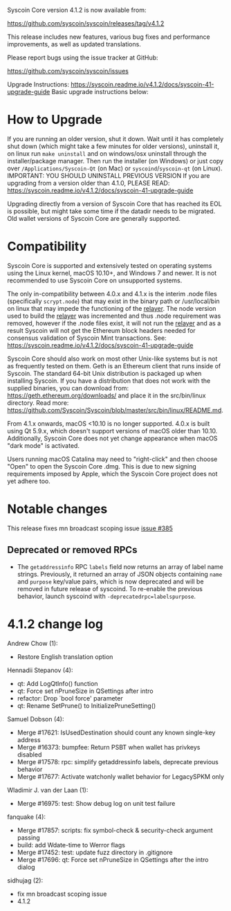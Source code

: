 Syscoin Core version 4.1.2 is now available from:

  https://github.com/syscoin/syscoin/releases/tag/v4.1.2

This release includes new features, various bug fixes and performance
improvements, as well as updated translations.

Please report bugs using the issue tracker at GitHub:

  <https://github.com/syscoin/syscoin/issues>


Upgrade Instructions: https://syscoin.readme.io/v4.1.2/docs/syscoin-41-upgrade-guide
Basic upgrade instructions below:

How to Upgrade
==============

If you are running an older version, shut it down. Wait until it has completely
shut down (which might take a few minutes for older versions), uninstall it, on linux run `make uninstall` and on windows/osx uninstall through the installer/package manager. Then run the
installer (on Windows) or just copy over `/Applications/Syscoin-Qt` (on Mac)
or `syscoind`/`syscoin-qt` (on Linux). IMPORTANT: YOU SHOULD UNINSTALL PREVIOUS VERSION
If you are upgrading from a version older than 4.1.0, PLEASE READ: https://syscoin.readme.io/v4.1.2/docs/syscoin-41-upgrade-guide

Upgrading directly from a version of Syscoin Core that has reached its EOL is
possible, but might take some time if the datadir needs to be migrated.  Old
wallet versions of Syscoin Core are generally supported.

Compatibility
==============

Syscoin Core is supported and extensively tested on operating systems using
the Linux kernel, macOS 10.10+, and Windows 7 and newer. It is not recommended
to use Syscoin Core on unsupported systems.

The only in-compatibility between 4.0.x and 4.1.x is the interim .node files 
(specifically `scrypt.node`) that may exist in the binary path or /usr/local/bin
 on linux that may impede the functioning of the [relayer](https://github.com/Syscoin/relayer).
The node version used to build the [relayer](https://github.com/Syscoin/relayer) 
was incremented and thus .node requirement was removed, however if the .node files 
exist, it will not run the [relayer](https://github.com/Syscoin/relayer) and as a
result Syscoin will not get the Ethereum block headers needed for consensus 
validation of Syscoin Mint transactions. 
See: https://syscoin.readme.io/v4.1.2/docs/syscoin-41-upgrade-guide

Syscoin Core should also work on most other Unix-like systems but is not
as frequently tested on them. Geth is an Ethereum client that runs inside of Syscoin.
The standard 64-bit Unix distribution is packaged up when installing Syscoin. If you
have a distribution that does not work with the supplied binaries, you can download from:
https://geth.ethereum.org/downloads/ and place it in the src/bin/linux directory. Read more:
https://github.com/Syscoin/Syscoin/blob/master/src/bin/linux/README.md.

From 4.1.x onwards, macOS <10.10 is no longer supported. 4.0.x is
built using Qt 5.9.x, which doesn't support versions of macOS older than
10.10. Additionally, Syscoin Core does not yet change appearance when
macOS "dark mode" is activated.

Users running macOS Catalina may need to "right-click" and then choose "Open"
to open the Syscoin Core .dmg. This is due to new signing requirements
imposed by Apple, which the Syscoin Core project does not yet adhere too.

Notable changes
===============

This release fixes mn broadcast scoping issue [issue #385](https://github.com/syscoin/syscoin/issues/385)

Deprecated or removed RPCs
--------------------------

- The `getaddressinfo` RPC `labels` field now returns an array of label name
  strings. Previously, it returned an array of JSON objects containing `name` and
  `purpose` key/value pairs, which is now deprecated and will be removed in
  future release of syscoind. To re-enable the previous behavior, launch syscoind with
  `-deprecatedrpc=labelspurpose`.

4.1.2 change log
=================

Andrew Chow (1):
- Restore English translation option

Hennadii Stepanov (4):
- qt: Add LogQtInfo() function
- qt: Force set nPruneSize in QSettings after intro
- refactor: Drop `bool force' parameter
- qt: Rename SetPrune() to InitializePruneSetting()

Samuel Dobson (4):
- Merge #17621: IsUsedDestination should count any known single-key address
- Merge #16373: bumpfee: Return PSBT when wallet has privkeys disabled
- Merge #17578: rpc: simplify getaddressinfo labels, deprecate previous behavior
- Merge #17677: Activate watchonly wallet behavior for LegacySPKM only

Wladimir J. van der Laan (1):
- Merge #16975: test: Show debug log on unit test failure

fanquake (4):
- Merge #17857: scripts: fix symbol-check & security-check argument passing
- build: add Wdate-time to Werror flags
- Merge #17452: test: update fuzz directory in .gitignore
- Merge #17696: qt: Force set nPruneSize in QSettings after the intro dialog

sidhujag (2):
- fix mn broadcast scoping issue
- 4.1.2
